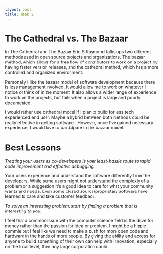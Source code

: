 ```yaml
---
layout: post
title: Week 2
---
```


# The Cathedral vs. The Bazaar

In The Cathedral and The Bazaar Eric S Raymond talks ups two different methods used in open source projects and organizations. The bazaar method, which allows for a free flow of contributors to work on a project by having faster version releases, and the cathedral method, which has a more controlled and organized environment. 

Personally I like the bazaar model of software development because there is less management involved. It would allow me to work on whatever I notice or think of in the moment. It also allows a wider range of experience to work on the projects, but fails when a project is large and poorly documented.   

I would rather use cathedral model if I  plan to build for less tech experienced end user. Maybe a hybrid between both methods could be really effective in getting software . However, once I’ve gained necessary experience, I would love to participate in the bazaar model. 


# Best Lessons
_Treating your users as co-developers is your least-hassle route to rapid code improvement and effective debugging._

Your users experience and understand the software differently from the developers. While some users might not understand the complexly of a problem or a suggestion it’s a good idea to care for what your community wants and needs. Even some closed source/proprietary software have learned to care and take customer feedback. 

_To solve an interesting problem, start by finding a problem that is interesting to you._

I feel that a common issue with the computer science field is the drive for money rather than the passion for idea or problem. I might be a hippie commie but I feel like we need to make a push for more open code and hardware in the hands of more people. By giving the ability and access for anyone
to build something of their own can help with innovation, especially on the local level, then any large corporation could.
